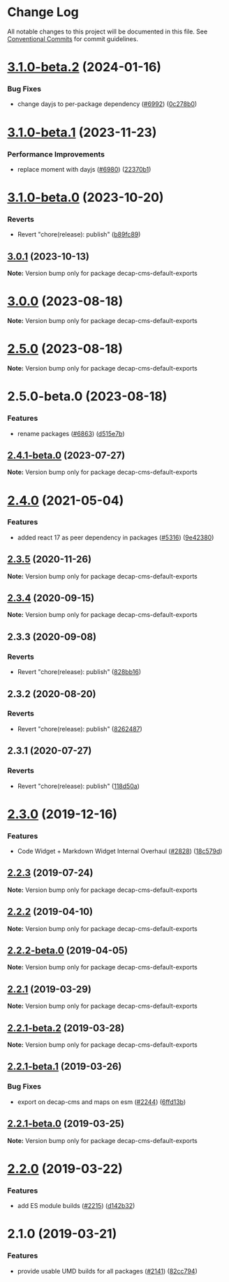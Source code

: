 # Change Log

All notable changes to this project will be documented in this file.
See [Conventional Commits](https://conventionalcommits.org) for commit guidelines.

# [3.1.0-beta.2](https://github.com/decaporg/decap-cms/compare/decap-cms-default-exports@3.1.0-beta.1...decap-cms-default-exports@3.1.0-beta.2) (2024-01-16)


### Bug Fixes

* change dayjs to per-package dependency ([#6992](https://github.com/decaporg/decap-cms/issues/6992)) ([0c278b0](https://github.com/decaporg/decap-cms/commit/0c278b0a83d93233d3b3e860d3029df20fe1c501))





# [3.1.0-beta.1](https://github.com/decaporg/decap-cms/compare/decap-cms-default-exports@3.1.0-beta.0...decap-cms-default-exports@3.1.0-beta.1) (2023-11-23)


### Performance Improvements

* replace moment with dayjs ([#6980](https://github.com/decaporg/decap-cms/issues/6980)) ([22370b1](https://github.com/decaporg/decap-cms/commit/22370b13e49a4a5f58a60ebd4bc40ce4b141eb11))





# [3.1.0-beta.0](https://github.com/decaporg/decap-cms/compare/decap-cms-default-exports@3.1.0...decap-cms-default-exports@3.1.0-beta.0) (2023-10-20)


### Reverts

* Revert "chore(release): publish" ([b89fc89](https://github.com/decaporg/decap-cms/commit/b89fc894dfbb5f4136b2e5427fd25a29378a58c6))





## [3.0.1](https://github.com/decaporg/decap-cms/compare/decap-cms-default-exports@3.0.0...decap-cms-default-exports@3.0.1) (2023-10-13)

**Note:** Version bump only for package decap-cms-default-exports





# [3.0.0](https://github.com/decaporg/decap-cms/compare/decap-cms-default-exports@2.5.0...decap-cms-default-exports@3.0.0) (2023-08-18)

**Note:** Version bump only for package decap-cms-default-exports





# [2.5.0](https://github.com/decaporg/decap-cms/compare/decap-cms-default-exports@2.5.0-beta.0...decap-cms-default-exports@2.5.0) (2023-08-18)

**Note:** Version bump only for package decap-cms-default-exports





# 2.5.0-beta.0 (2023-08-18)


### Features

* rename packages ([#6863](https://github.com/decaporg/decap-cms/issues/6863)) ([d515e7b](https://github.com/decaporg/decap-cms/commit/d515e7bd33216a775d96887b08c4f7b1962941bb))





## [2.4.1-beta.0](https://github.com/decaporg/decap-cms/compare/decap-cms-default-exports@2.4.0...decap-cms-default-exports@2.4.1-beta.0) (2023-07-27)

**Note:** Version bump only for package decap-cms-default-exports





# [2.4.0](https://github.com/decaporg/decap-cms/tree/master/packages/decap-cms-default-exports/compare/decap-cms-default-exports@2.3.5...decap-cms-default-exports@2.4.0) (2021-05-04)


### Features

* added react 17 as peer dependency in packages ([#5316](https://github.com/decaporg/decap-cms/tree/master/packages/decap-cms-default-exports/issues/5316)) ([9e42380](https://github.com/decaporg/decap-cms/tree/master/packages/decap-cms-default-exports/commit/9e423805707321396eec137f5b732a5b07a0dd3f))





## [2.3.5](https://github.com/decaporg/decap-cms/tree/master/packages/decap-cms-default-exports/compare/decap-cms-default-exports@2.3.4...decap-cms-default-exports@2.3.5) (2020-11-26)

**Note:** Version bump only for package decap-cms-default-exports





## [2.3.4](https://github.com/decaporg/decap-cms/tree/master/packages/decap-cms-default-exports/compare/decap-cms-default-exports@2.3.3...decap-cms-default-exports@2.3.4) (2020-09-15)

**Note:** Version bump only for package decap-cms-default-exports





## 2.3.3 (2020-09-08)


### Reverts

* Revert "chore(release): publish" ([828bb16](https://github.com/decaporg/decap-cms/tree/master/packages/decap-cms-default-exports/commit/828bb16415b8c22a34caa19c50c38b24ffe9ceae))





## 2.3.2 (2020-08-20)


### Reverts

* Revert "chore(release): publish" ([8262487](https://github.com/decaporg/decap-cms/tree/master/packages/decap-cms-default-exports/commit/82624879ccbcb16610090041db28f00714d924c8))





## 2.3.1 (2020-07-27)


### Reverts

* Revert "chore(release): publish" ([118d50a](https://github.com/decaporg/decap-cms/tree/master/packages/decap-cms-default-exports/commit/118d50a7a70295f25073e564b5161aa2b9883056))





# [2.3.0](https://github.com/decaporg/decap-cms/tree/master/packages/decap-cms-default-exports/compare/decap-cms-default-exports@2.2.3...decap-cms-default-exports@2.3.0) (2019-12-16)


### Features

* Code Widget + Markdown Widget Internal Overhaul ([#2828](https://github.com/decaporg/decap-cms/tree/master/packages/decap-cms-default-exports/issues/2828)) ([18c579d](https://github.com/decaporg/decap-cms/tree/master/packages/decap-cms-default-exports/commit/18c579d0e9f0ff71ed8c52f5c66f2309259af054))





## [2.2.3](https://github.com/decaporg/decap-cms/tree/master/packages/decap-cms-default-exports/compare/decap-cms-default-exports@2.2.2...decap-cms-default-exports@2.2.3) (2019-07-24)

**Note:** Version bump only for package decap-cms-default-exports





## [2.2.2](https://github.com/decaporg/decap-cms/tree/master/packages/decap-cms-default-exports/compare/decap-cms-default-exports@2.2.2-beta.0...decap-cms-default-exports@2.2.2) (2019-04-10)

**Note:** Version bump only for package decap-cms-default-exports





## [2.2.2-beta.0](https://github.com/decaporg/decap-cms/tree/master/packages/decap-cms-default-exports/compare/decap-cms-default-exports@2.2.1...decap-cms-default-exports@2.2.2-beta.0) (2019-04-05)

**Note:** Version bump only for package decap-cms-default-exports





## [2.2.1](https://github.com/decaporg/decap-cms/tree/master/packages/decap-cms-default-exports/compare/decap-cms-default-exports@2.2.1-beta.2...decap-cms-default-exports@2.2.1) (2019-03-29)

**Note:** Version bump only for package decap-cms-default-exports





## [2.2.1-beta.2](https://github.com/decaporg/decap-cms/tree/master/packages/decap-cms-default-exports/compare/decap-cms-default-exports@2.2.1-beta.1...decap-cms-default-exports@2.2.1-beta.2) (2019-03-28)

**Note:** Version bump only for package decap-cms-default-exports





## [2.2.1-beta.1](https://github.com/decaporg/decap-cms/tree/master/packages/decap-cms-default-exports/compare/decap-cms-default-exports@2.2.1-beta.0...decap-cms-default-exports@2.2.1-beta.1) (2019-03-26)


### Bug Fixes

* export on decap-cms and maps on esm ([#2244](https://github.com/decaporg/decap-cms/tree/master/packages/decap-cms-default-exports/issues/2244)) ([6ffd13b](https://github.com/decaporg/decap-cms/tree/master/packages/decap-cms-default-exports/commit/6ffd13b))





## [2.2.1-beta.0](https://github.com/decaporg/decap-cms/tree/master/packages/decap-cms-default-exports/compare/decap-cms-default-exports@2.2.0...decap-cms-default-exports@2.2.1-beta.0) (2019-03-25)

**Note:** Version bump only for package decap-cms-default-exports





# [2.2.0](https://github.com/decaporg/decap-cms/tree/master/packages/decap-cms-default-exports/compare/decap-cms-default-exports@2.1.0...decap-cms-default-exports@2.2.0) (2019-03-22)


### Features

* add ES module builds ([#2215](https://github.com/decaporg/decap-cms/tree/master/packages/decap-cms-default-exports/issues/2215)) ([d142b32](https://github.com/decaporg/decap-cms/tree/master/packages/decap-cms-default-exports/commit/d142b32))





# 2.1.0 (2019-03-21)


### Features

* provide usable UMD builds for all packages ([#2141](https://github.com/decaporg/decap-cms/tree/master/packages/decap-cms-default-exports/issues/2141)) ([82cc794](https://github.com/decaporg/decap-cms/tree/master/packages/decap-cms-default-exports/commit/82cc794))
